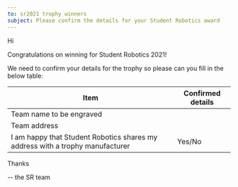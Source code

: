 ```yaml
---
to: sr2021 trophy winners
subject: Please confirm the details for your Student Robotics award
---
```


Hi

Congratulations on winning <Award name> for Student Robotics 2021!

We need to confirm your details for the trophy so please can you fill in the below table:

| Item                                                                          | Confirmed details |
|-------------------------------------------------------------------------------|-------------------|
| Team name to be engraved                                                      | <Team name>       |
| Team address                                                                  | <Team address>    |
| I am happy that Student Robotics shares my address with a trophy manufacturer | Yes/No            |

Thanks

-- the SR team
